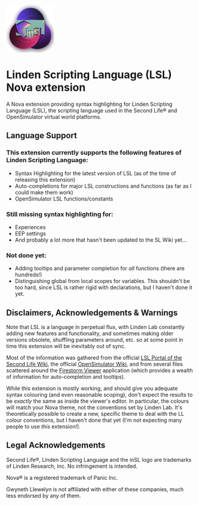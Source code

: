 
![LSL syntax highlighting for the Nova editor](https://github.com/GwynethLlewelyn/LSL.novaextension/blob/main/Images/extension/Nova-LSL-logo.png?raw=true)

# Linden Scripting Language (LSL) Nova extension

A Nova extension providing syntax highlighting for Linden Scripting Language (LSL), the scripting language used in the Second Life® and OpenSimulator virtual world platforms.

## Language Support

### This extension currently supports the following features of Linden Scripting Language:

- Syntax Highlighting for the latest version of LSL (as of the time of releasing this extension)
- Auto-completions for major LSL constructions and functions (as far as I could make them work)
- OpenSimulator LSL functions/constants

### Still missing syntax highlighting for:

- Experiences
- EEP settings
- And probably a lot more that hasn't been updated to the SL Wiki yet...

### Not done yet:

- Adding tooltips and parameter completion for _all_ functions (there are hundreds!)
- Distinguishing global from local scopes for variables. This shouldn't be too hard, since LSL is rather rigid with declarations, but I haven't done it yet.

## Disclaimers, Acknowledgements & Warnings

Note that LSL is a language in perpetual flux, with Linden Lab constantly adding new features and functionality, and
sometimes making older versions obsolete, shuffling parameters around, etc. so at some point in time this extension will
be inevitably out of sync.

Most of the information was gathered from the official [LSL Portal of the Second Life Wiki](https://wiki.secondlife.com/wiki/LSL_Portal),
the official [OpenSimulator Wiki](http://opensimulator.org/wiki/), and from several files scattered around the
[Firestorm Viewer](https://www.firestormviewer.org/) application (which provides a wealth of information for
auto-completion and tooltips).

While this extension is mostly working, and should give you adequate syntax colouring (and even reasonable scoping),
don't expect the results to be _exactly_ the same as inside the viewer's editor. In particular, the colours will match
your Nova theme, not the conventions set by Linden Lab. It's theoretically possible to create a new, specific theme to deal
with the LL colour conventions, but I haven't done that yet (I'm not expecting many people to use _this_ extension!).

## Legal Acknowledgements

Second Life®, Linden Scripting Language and the inSL logo are trademarks of Linden Research, Inc. No infringement is intended.

Nova® is a registered trademark of Panic Inc.

Gwyneth Llewelyn is not affiliated with either of these companies, much less endorsed by any of them.